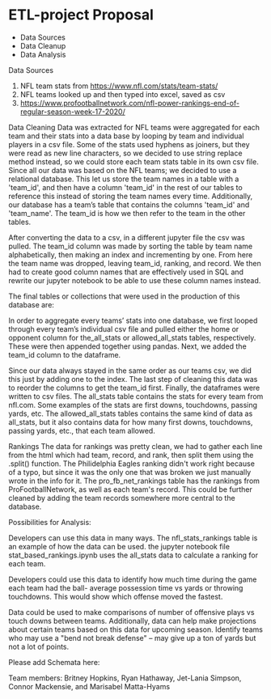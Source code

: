 # ETL-project Proposal
-	Data Sources
-	Data Cleanup
-	Data Analysis

Data Sources
1.	NFL team stats from https://www.nfl.com/stats/team-stats/
2.	NFL teams looked up and then typed into excel, saved as csv
3.	https://www.profootballnetwork.com/nfl-power-rankings-end-of-regular-season-week-17-2020/

      
Data Cleaning 
Data was extracted for NFL teams were aggregated for each team and their stats into a data base by looping by team and individual players in a csv file. Some of the stats used hyphens as joiners, but they were read as new line characters, so we decided to use string replace method instead, so we could store each team stats table in its own csv file.
Since all our data was based on the NFL teams; we decided to use a relational database. This let us store the team names in a table with a 'team_id', and then have a column 'team_id' in the rest of our tables to reference this instead of storing the team names every time.  Additionally, our database has a team’s table that contains the columns 'team_id' and 'team_name'. The team_id is how we then refer to the team in the other tables.

After converting the data to a csv, in a different jupyter file the csv was pulled. The team_id column was made by sorting the table by team name alphabetically, then making an index and incrementing by one. From here the team name was dropped, leaving team_id, ranking, and record. We then had to create good column names that are effectively used in SQL and rewrite our jupyter notebook to be able to use these column names instead.

The final tables or collections that were used in the production of this database are:

In order to aggregate every teams’ stats into one database, we first looped through every team’s individual csv file and pulled either the home or opponent column for the_all_stats or allowed_all_stats tables, respectively. These were then appended together using pandas. Next, we added the team_id column to the dataframe. 

Since our data always stayed in the same order as our teams csv, we did this just by adding one to the index. The last step of cleaning this data was to reorder the columns to get the team_id first. Finally, the dataframes were written to csv files.
The all_stats table contains the stats for every team from nfl.com. Some examples of the stats are first downs, touchdowns, passing yards, etc.
The allowed_all_stats tables contains the same kind of data as all_stats, but it also contains data for how many first downs, touchdowns, passing yards, etc., that each team allowed.

Rankings
The data for rankings was pretty clean, we had to gather each line from the html which had team, record, and rank, then split them using the .split() function. The Philidelphia Eagles ranking didn't work right because of a typo, but since it was the only one that was broken we just manually wrote in the info for it. 
The pro_fb_net_rankings table has the rankings from ProFootballNetwork, as well as each team's record. This could be further cleaned by adding the team records somewhere more central to the database.

Possibilities for Analysis:  

Developers can use this data in many ways. The nfl_stats_rankings table is an example of how the data can be used. the jupyter notebook file stat_based_rankings.ipynb uses the all_stats data to calculate a ranking for each team.

Developers could use this data to identify how much time during the game each team had the ball- average possession time vs yards or throwing touchdowns. This would show  which offense moved the fastest.

Data could be used to make comparisons of number of offensive plays vs touch downs between teams.
Additionally, data can help make projections about certain teams based on this data for upcoming season. Identify teams who may use a "bend not break defense" – may give up a ton of yards but not a lot of points.

Please add Schemata here:


Team members:
Britney Hopkins, Ryan Hathaway, Jet-Lania Simpson, Connor Mackensie, and Marisabel Matta-Hyams
